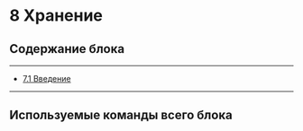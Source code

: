 # 8 Хранение


## Содержание блока

---

- [7.1 Введение](/8%20%20Хранение/8.1%20Введение.md)



---

## Используемые команды всего блока